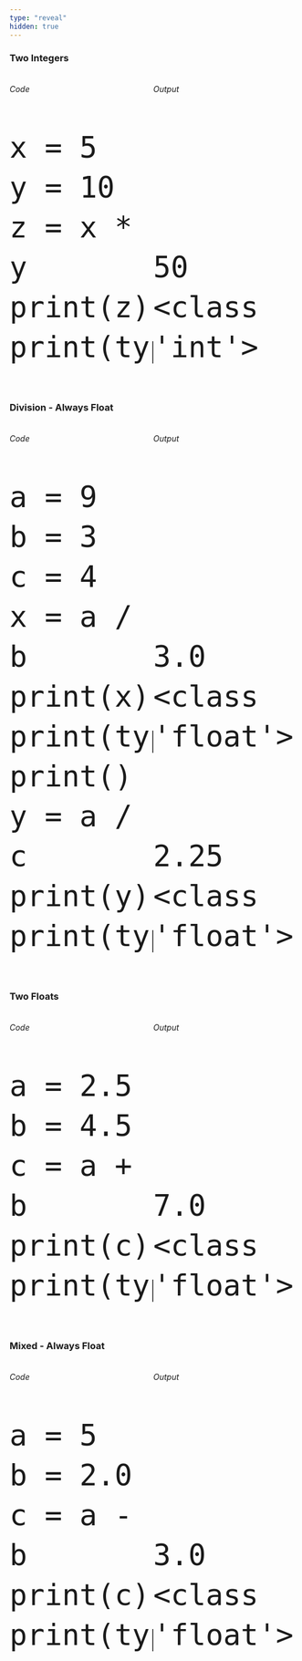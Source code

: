 ```yaml
---
type: "reveal"
hidden: true
---
```


<section>
    <h3>Two Integers</h3>
    <div style="float: right; width: 50%">
        <h6>Output</h6>
        <pre class="language-plaintext stretch" style="font-size: 60px; line-height: 70px"><code><br><br><br>50
&lt;class 'int'></code></pre>
    </div>
    <div style="float: left; width: 50%">
        <h6>Code</h6>
        <pre class="python stretch" style="font-size: 60px; line-height: 70px"><code>x = 5
y = 10
z = x * y
print(z)
print(type(z))</code></pre>
    </div>
</section>
<section>
    <h3>Division - Always Float</h3>
    <div style="float: right; width: 50%">
        <h6>Output</h6>
        <pre class="language-plaintext stretch" style="font-size: 60px; line-height: 70px"><code><br><br><br><br>3.0
&lt;class 'float'><br><br>
2.25
&lt;class 'float'></code></pre>
    </div>
    <div style="float: left; width: 50%">
        <h6>Code</h6>
        <pre class="python stretch" style="font-size: 60px; line-height: 70px"><code>a = 9
b = 3
c = 4
x = a / b
print(x)
print(type(x))
print()
y = a / c
print(y)
print(type(y))</code></pre>
    </div>
</section>
<section>
    <h3>Two Floats</h3>
    <div style="float: right; width: 50%">
        <h6>Output</h6>
        <pre class="language-plaintext stretch" style="font-size: 60px; line-height: 70px"><code><br><br><br>7.0
&lt;class 'float'></code></pre>
    </div>
    <div style="float: left; width: 50%">
        <h6>Code</h6>
        <pre class="python stretch" style="font-size: 60px; line-height: 70px"><code>a = 2.5
b = 4.5
c = a + b
print(c)
print(type(c))</code></pre>
    </div>
</section>
<section>
    <h3>Mixed - Always Float</h3>
    <div style="float: right; width: 50%">
        <h6>Output</h6>
        <pre class="language-plaintext stretch" style="font-size: 60px; line-height: 70px"><code><br><br><br>3.0
&lt;class 'float'></code></pre>
    </div>
    <div style="float: left; width: 50%">
        <h6>Code</h6>
        <pre class="python stretch" style="font-size: 60px; line-height: 70px"><code>a = 5
b = 2.0
c = a - b
print(c)
print(type(c))</code></pre>
    </div>
</section>